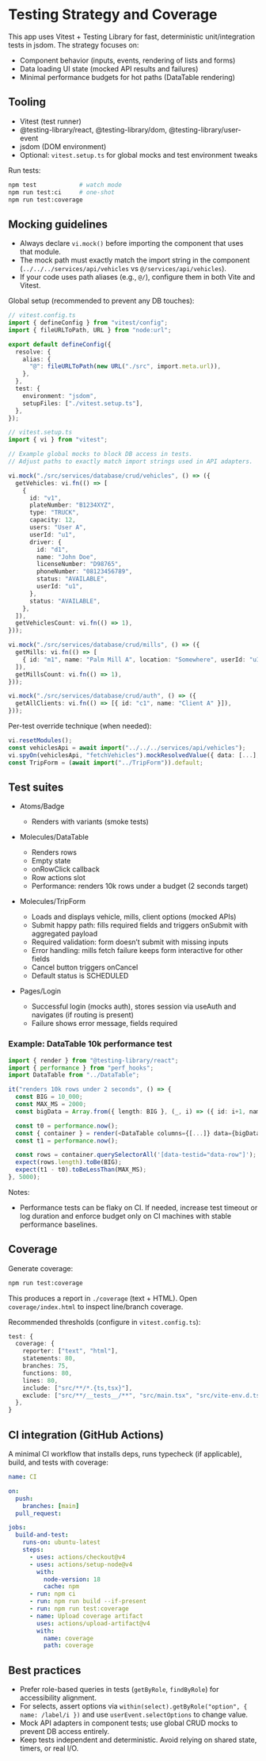# Testing Strategy and Coverage

This app uses Vitest + Testing Library for fast, deterministic unit/integration tests in jsdom. The strategy focuses on:

- Component behavior (inputs, events, rendering of lists and forms)
- Data loading UI state (mocked API results and failures)
- Minimal performance budgets for hot paths (DataTable rendering)

## Tooling

- Vitest (test runner)
- @testing-library/react, @testing-library/dom, @testing-library/user-event
- jsdom (DOM environment)
- Optional: `vitest.setup.ts` for global mocks and test environment tweaks

Run tests:

```bash
npm test            # watch mode
npm run test:ci     # one-shot
npm run test:coverage
```

## Mocking guidelines

- Always declare `vi.mock()` before importing the component that uses that module.
- The mock path must exactly match the import string in the component (`../../../services/api/vehicles` vs `@/services/api/vehicles`).
- If your code uses path aliases (e.g., `@/`), configure them in both Vite and Vitest.

Global setup (recommended to prevent any DB touches):

```ts
// vitest.config.ts
import { defineConfig } from "vitest/config";
import { fileURLToPath, URL } from "node:url";

export default defineConfig({
  resolve: {
    alias: {
      "@": fileURLToPath(new URL("./src", import.meta.url)),
    },
  },
  test: {
    environment: "jsdom",
    setupFiles: ["./vitest.setup.ts"],
  },
});
```

```ts
// vitest.setup.ts
import { vi } from "vitest";

// Example global mocks to block DB access in tests.
// Adjust paths to exactly match import strings used in API adapters.

vi.mock("./src/services/database/crud/vehicles", () => ({
  getVehicles: vi.fn(() => [
    {
      id: "v1",
      plateNumber: "B1234XYZ",
      type: "TRUCK",
      capacity: 12,
      users: "User A",
      userId: "u1",
      driver: {
        id: "d1",
        name: "John Doe",
        licenseNumber: "D98765",
        phoneNumber: "08123456789",
        status: "AVAILABLE",
        userId: "u1",
      },
      status: "AVAILABLE",
    },
  ]),
  getVehiclesCount: vi.fn(() => 1),
}));

vi.mock("./src/services/database/crud/mills", () => ({
  getMills: vi.fn(() => [
    { id: "m1", name: "Palm Mill A", location: "Somewhere", userId: "u1" },
  ]),
  getMillsCount: vi.fn(() => 1),
}));

vi.mock("./src/services/database/crud/auth", () => ({
  getAllClients: vi.fn(() => [{ id: "c1", name: "Client A" }]),
}));
```

Per-test override technique (when needed):

```ts
vi.resetModules();
const vehiclesApi = await import("../../../services/api/vehicles");
vi.spyOn(vehiclesApi, "fetchVehicles").mockResolvedValue({ data: [...], total: 1 });
const TripForm = (await import("../TripForm")).default;
```

## Test suites

- Atoms/Badge

  - Renders with variants (smoke tests)

- Molecules/DataTable

  - Renders rows
  - Empty state
  - onRowClick callback
  - Row actions slot
  - Performance: renders 10k rows under a budget (2 seconds target)

- Molecules/TripForm

  - Loads and displays vehicle, mills, client options (mocked APIs)
  - Submit happy path: fills required fields and triggers onSubmit with aggregated payload
  - Required validation: form doesn’t submit with missing inputs
  - Error handling: mills fetch failure keeps form interactive for other fields
  - Cancel button triggers onCancel
  - Default status is SCHEDULED

- Pages/Login
  - Successful login (mocks auth), stores session via useAuth and navigates (if routing is present)
  - Failure shows error message, fields required

### Example: DataTable 10k performance test

```ts
import { render } from "@testing-library/react";
import { performance } from "perf_hooks";
import DataTable from "../DataTable";

it("renders 10k rows under 2 seconds", () => {
  const BIG = 10_000;
  const MAX_MS = 2000;
  const bigData = Array.from({ length: BIG }, (_, i) => ({ id: i+1, name: `User ${i+1}`, age: 20 + (i % 50) }));

  const t0 = performance.now();
  const { container } = render(<DataTable columns={[...]} data={bigData} />);
  const t1 = performance.now();

  const rows = container.querySelectorAll('[data-testid="data-row"]');
  expect(rows.length).toBe(BIG);
  expect(t1 - t0).toBeLessThan(MAX_MS);
}, 5000);
```

Notes:

- Performance tests can be flaky on CI. If needed, increase test timeout or log duration and enforce budget only on CI machines with stable performance baselines.

## Coverage

Generate coverage:

```bash
npm run test:coverage
```

This produces a report in `./coverage` (text + HTML). Open `coverage/index.html` to inspect line/branch coverage.

Recommended thresholds (configure in `vitest.config.ts`):

```ts
test: {
  coverage: {
    reporter: ["text", "html"],
    statements: 80,
    branches: 75,
    functions: 80,
    lines: 80,
    include: ["src/**/*.{ts,tsx}"],
    exclude: ["src/**/__tests__/**", "src/main.tsx", "src/vite-env.d.ts"],
  },
}
```

## CI integration (GitHub Actions)

A minimal CI workflow that installs deps, runs typecheck (if applicable), build, and tests with coverage:

```yaml
name: CI

on:
  push:
    branches: [main]
  pull_request:

jobs:
  build-and-test:
    runs-on: ubuntu-latest
    steps:
      - uses: actions/checkout@v4
      - uses: actions/setup-node@v4
        with:
          node-version: 18
          cache: npm
      - run: npm ci
      - run: npm run build --if-present
      - run: npm run test:coverage
      - name: Upload coverage artifact
        uses: actions/upload-artifact@v4
        with:
          name: coverage
          path: coverage
```

## Best practices

- Prefer role-based queries in tests (`getByRole`, `findByRole`) for accessibility alignment.
- For selects, assert options via `within(select).getByRole("option", { name: /label/i })` and use `userEvent.selectOptions` to change value.
- Mock API adapters in component tests; use global CRUD mocks to prevent DB access entirely.
- Keep tests independent and deterministic. Avoid relying on shared state, timers, or real I/O.
